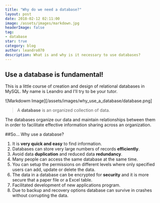 ```yaml
---
title: "Why do we need a database?"
layout: post
date: 2018-02-12 02:11:00
image: /assets/images/markdown.jpg
headerImage: false
tag:
- database
star: true
category: blog
author: leandro070
description: What is and why is it necessary to use databases?
---
```


## Use a database is fundamental!

This is a little course of creation and design of relational databases in MySQL. My name is Leandro and I'll try to be your tutor.

![Markdowm Image][/assets/images/why_use_a_database/database.png]

> A **database** is an organized collection of data.

The databases organize our data and maintain relationships between them in order to facilitate effective information sharing across an organization.

##So... Why use a database?

1. It is **very quick and easy** to find information.
2. Databases can store very large numbers of records **efficiently**.
3. Avoid data **duplication** and reduced data **redundancy**.
4. Many people can access the same database at the same time.
5. You can setup the permissions on different levels where only specified users can add, update or delete the data.
6. The data in a database can be encrypted for **security** and it is more secure that a paper file or a Excel table.
7. Facilitated development of new applications program.
8. Due to backup and recovery options database can survive in crashes without corrupting the data.

